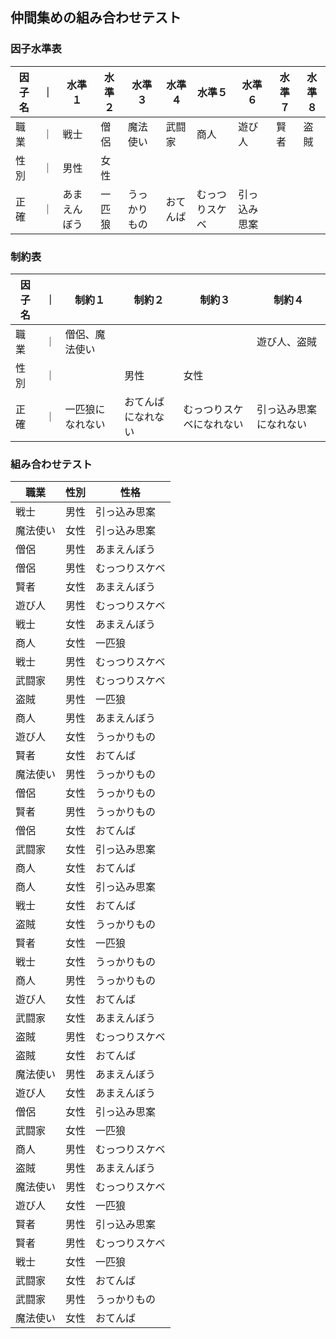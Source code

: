## 仲間集めの組み合わせテスト

### 因子水準表

|因子名|｜|水準１|水準２|水準３|水準４|水準５|水準６|水準７|水準８|
|--|--|--|--|--|--|--|--|--|--|
|職業|｜|戦士|僧侶|魔法使い|武闘家|商人|遊び人|賢者|盗賊|
|性別|｜|男性|女性|||||||
|正確|｜|あまえんぼう|一匹狼|うっかりもの|おてんば|むっつりスケベ|引っ込み思案|||

### 制約表

|因子名|｜|制約１|制約２|制約３|制約４|
|--|--|--|--|--|--|
|職業|｜|僧侶、魔法使い|||遊び人、盗賊|
|性別|｜||男性|女性||
|正確|｜|一匹狼になれない|おてんばになれない|むっつりスケベになれない|引っ込み思案になれない|

### 組み合わせテスト

|職業|性別|性格|
|--|--|--|
|戦士|男性|引っ込み思案|
|魔法使い|女性|引っ込み思案|
|僧侶|男性|あまえんぼう|
|僧侶|男性|むっつりスケベ|
|賢者|女性|あまえんぼう|
|遊び人|男性|むっつりスケベ|
|戦士|女性|あまえんぼう|
|商人|女性|一匹狼|
|戦士|男性|むっつりスケベ|
|武闘家|男性|むっつりスケベ|
|盗賊|男性|一匹狼|
|商人|男性|あまえんぼう|
|遊び人|女性|うっかりもの|
|賢者|女性|おてんば|
|魔法使い|男性|うっかりもの|
|僧侶|女性|うっかりもの|
|賢者|男性|うっかりもの|
|僧侶|女性|おてんば|
|武闘家|女性|引っ込み思案|
|商人|女性|おてんば|
|商人|女性|引っ込み思案|
|戦士|女性|おてんば|
|盗賊|女性|うっかりもの|
|賢者|女性|一匹狼|
|戦士|女性|うっかりもの|
|商人|男性|うっかりもの|
|遊び人|女性|おてんば|
|武闘家|女性|あまえんぼう|
|盗賊|男性|むっつりスケベ|
|盗賊|女性|おてんば|
|魔法使い|男性|あまえんぼう|
|遊び人|女性|あまえんぼう|
|僧侶|女性|引っ込み思案|
|武闘家|女性|一匹狼|
|商人|男性|むっつりスケベ|
|盗賊|男性|あまえんぼう|
|魔法使い|男性|むっつりスケベ|
|遊び人|女性|一匹狼|
|賢者|男性|引っ込み思案|
|賢者|男性|むっつりスケベ|
|戦士|女性|一匹狼|
|武闘家|女性|おてんば|
|武闘家|男性|うっかりもの|
|魔法使い|女性|おてんば|

